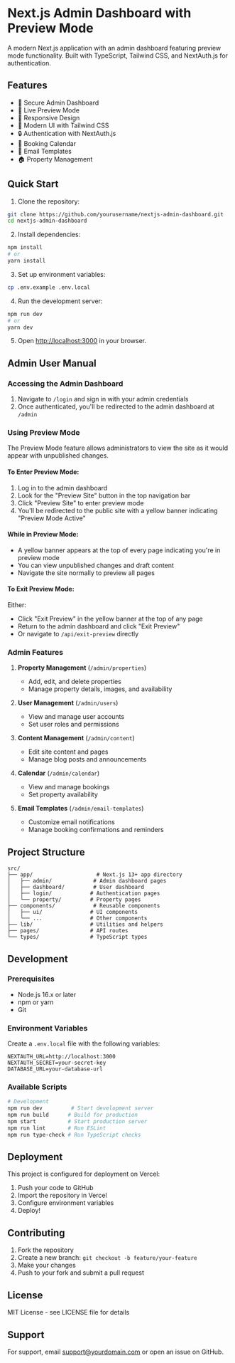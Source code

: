 # Next.js Admin Dashboard with Preview Mode

A modern Next.js application with an admin dashboard featuring preview mode functionality. Built with TypeScript, Tailwind CSS, and NextAuth.js for authentication.

## Features

- 🔐 Secure Admin Dashboard
- 👀 Live Preview Mode
- 📱 Responsive Design
- 🎨 Modern UI with Tailwind CSS
- 🔒 Authentication with NextAuth.js
- 📅 Booking Calendar
- 📧 Email Templates
- 🏠 Property Management

## Quick Start

1. Clone the repository:
```bash
git clone https://github.com/yourusername/nextjs-admin-dashboard.git
cd nextjs-admin-dashboard
```

2. Install dependencies:
```bash
npm install
# or
yarn install
```

3. Set up environment variables:
```bash
cp .env.example .env.local
```

4. Run the development server:
```bash
npm run dev
# or
yarn dev
```

5. Open [http://localhost:3000](http://localhost:3000) in your browser.

## Admin User Manual

### Accessing the Admin Dashboard

1. Navigate to `/login` and sign in with your admin credentials
2. Once authenticated, you'll be redirected to the admin dashboard at `/admin`

### Using Preview Mode

The Preview Mode feature allows administrators to view the site as it would appear with unpublished changes.

#### To Enter Preview Mode:

1. Log in to the admin dashboard
2. Look for the "Preview Site" button in the top navigation bar
3. Click "Preview Site" to enter preview mode
4. You'll be redirected to the public site with a yellow banner indicating "Preview Mode Active"

#### While in Preview Mode:

- A yellow banner appears at the top of every page indicating you're in preview mode
- You can view unpublished changes and draft content
- Navigate the site normally to preview all pages

#### To Exit Preview Mode:

Either:
- Click "Exit Preview" in the yellow banner at the top of any page
- Return to the admin dashboard and click "Exit Preview"
- Or navigate to `/api/exit-preview` directly

### Admin Features

1. **Property Management** (`/admin/properties`)
   - Add, edit, and delete properties
   - Manage property details, images, and availability

2. **User Management** (`/admin/users`)
   - View and manage user accounts
   - Set user roles and permissions

3. **Content Management** (`/admin/content`)
   - Edit site content and pages
   - Manage blog posts and announcements

4. **Calendar** (`/admin/calendar`)
   - View and manage bookings
   - Set property availability

5. **Email Templates** (`/admin/email-templates`)
   - Customize email notifications
   - Manage booking confirmations and reminders

## Project Structure

```
src/
├── app/                    # Next.js 13+ app directory
│   ├── admin/             # Admin dashboard pages
│   ├── dashboard/         # User dashboard
│   ├── login/            # Authentication pages
│   └── property/         # Property pages
├── components/            # Reusable components
│   ├── ui/               # UI components
│   └── ...               # Other components
├── lib/                  # Utilities and helpers
├── pages/                # API routes
└── types/                # TypeScript types
```

## Development

### Prerequisites

- Node.js 16.x or later
- npm or yarn
- Git

### Environment Variables

Create a `.env.local` file with the following variables:

```env
NEXTAUTH_URL=http://localhost:3000
NEXTAUTH_SECRET=your-secret-key
DATABASE_URL=your-database-url
```

### Available Scripts

```bash
# Development
npm run dev         # Start development server
npm run build      # Build for production
npm start          # Start production server
npm run lint       # Run ESLint
npm run type-check # Run TypeScript checks
```

## Deployment

This project is configured for deployment on Vercel:

1. Push your code to GitHub
2. Import the repository in Vercel
3. Configure environment variables
4. Deploy!

## Contributing

1. Fork the repository
2. Create a new branch: `git checkout -b feature/your-feature`
3. Make your changes
4. Push to your fork and submit a pull request

## License

MIT License - see LICENSE file for details

## Support

For support, email support@yourdomain.com or open an issue on GitHub.
